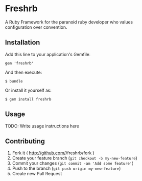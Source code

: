 # Freshrb

A Ruby Framework for the paranoid ruby developer who values configuration over convention.

## Installation

Add this line to your application's Gemfile:

    gem 'freshrb'

And then execute:

    $ bundle

Or install it yourself as:

    $ gem install freshrb

## Usage

TODO: Write usage instructions here

## Contributing

1. Fork it ( http://github.com/<my-github-username>/freshrb/fork )
2. Create your feature branch (`git checkout -b my-new-feature`)
3. Commit your changes (`git commit -am 'Add some feature'`)
4. Push to the branch (`git push origin my-new-feature`)
5. Create new Pull Request
